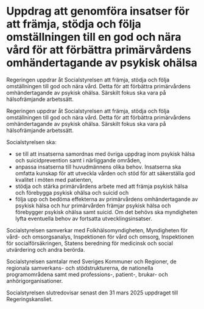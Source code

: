 # Uppdrag att genomföra insatser för att främja, stödja och följa omställningen till en god och nära vård för att förbättra primärvårdens omhändertagande av psykisk ohälsa

Regeringen uppdrar åt Socialstyrelsen att främja, stödja och följa omställningen till god och nära vård. Detta för att förbättra primärvårdens omhändertagande av psykisk ohälsa. Särskilt fokus ska vara på hälsofrämjande arbetssätt.

Regeringen uppdrar åt Socialstyrelsen att främja, stödja och följa omställningen till god och nära vård. Detta för att förbättra primärvårdens omhändertagande av psykisk ohälsa. Särskilt fokus ska vara på hälsofrämjande arbetssätt.

Socialstyrelsen ska:

* se till att insatserna samordnas med övriga uppdrag inom psykisk hälsa och suicidprevention samt i närliggande områden,
* anpassa insatserna till huvudmännens olika behov. Insatserna ska omfatta kunskap för att utveckla vården och stöd för att säkerställa god kvalitet i möten med patienten,
* stödja och stärka primärvårdens arbete med att främja psykisk hälsa och förebygga psykisk ohälsa och suicid och
* följa upp och bedöma effekterna av primärvårdens omhändertagande av psykisk hälsa och hur primärvården främjar psykisk hälsa och förebygger psykisk ohälsa samt suicid. Om det behövs ska myndigheten lyfta eventuella behov av fortsatta utvecklingsinsatser.

Socialstyrelsen samverkar med Folkhälsomyndigheten, Myndigheten för vård- och omsorgsanalys, Inspektionen för vård och omsorg, Inspektionen för socialförsäkringen, Statens beredning för medicinsk och social utvärdering och andra berörda.

Socialstyrelsen samtalar med Sveriges Kommuner och Regioner, de regionala samverkans- och stödstrukturerna, de nationella programområdena samt med professions-, patient-, brukar- och anhörigorganisationer.

Socialstyrelsen slutredovisar senast den 31 mars 2025 uppdraget till Regeringskansliet.
